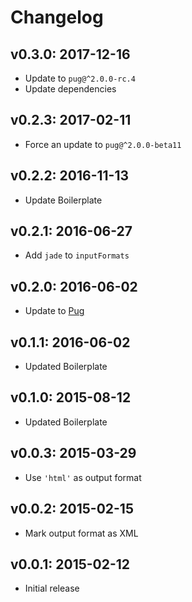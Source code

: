 # Changelog

## v0.3.0: 2017-12-16

- Update to `pug@^2.0.0-rc.4`
- Update dependencies

## v0.2.3: 2017-02-11

- Force an update to `pug@^2.0.0-beta11`

## v0.2.2: 2016-11-13

- Update Boilerplate

## v0.2.1: 2016-06-27

- Add `jade` to `inputFormats`

## v0.2.0: 2016-06-02

- Update to [Pug](http://npm.im/pug)

## v0.1.1: 2016-06-02

- Updated Boilerplate

## v0.1.0: 2015-08-12

- Updated Boilerplate

## v0.0.3: 2015-03-29

- Use `'html'` as output format

## v0.0.2: 2015-02-15

- Mark output format as XML

## v0.0.1: 2015-02-12

- Initial release
